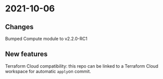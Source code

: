 # 2021-10-06

## Changes

Bumped Compute module to v2.2.0-RC1

## New features

Terraform Cloud compatibility: this repo can be linked to a Terraform Cloud workspace for automatic `apply`on commit.
